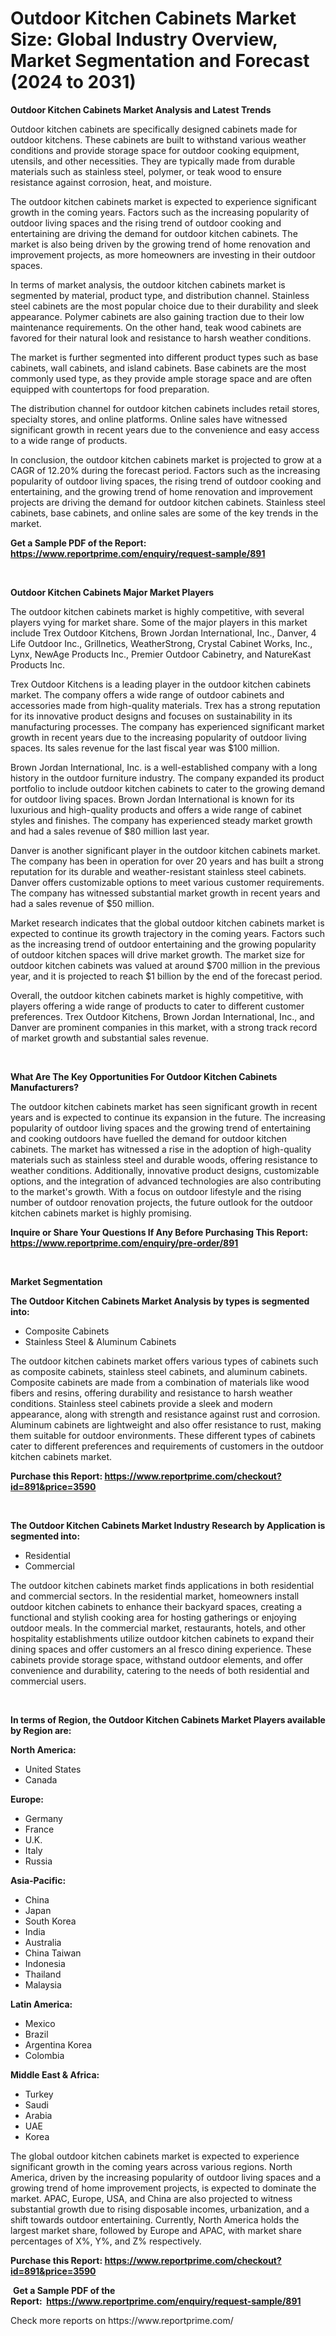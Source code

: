 <p><h1>Outdoor Kitchen Cabinets Market Size: Global Industry Overview, Market Segmentation and Forecast (2024 to 2031)</h1></p><p><strong>Outdoor Kitchen Cabinets Market Analysis and Latest Trends</strong></p>
<p><p>Outdoor kitchen cabinets are specifically designed cabinets made for outdoor kitchens. These cabinets are built to withstand various weather conditions and provide storage space for outdoor cooking equipment, utensils, and other necessities. They are typically made from durable materials such as stainless steel, polymer, or teak wood to ensure resistance against corrosion, heat, and moisture.</p><p>The outdoor kitchen cabinets market is expected to experience significant growth in the coming years. Factors such as the increasing popularity of outdoor living spaces and the rising trend of outdoor cooking and entertaining are driving the demand for outdoor kitchen cabinets. The market is also being driven by the growing trend of home renovation and improvement projects, as more homeowners are investing in their outdoor spaces.</p><p>In terms of market analysis, the outdoor kitchen cabinets market is segmented by material, product type, and distribution channel. Stainless steel cabinets are the most popular choice due to their durability and sleek appearance. Polymer cabinets are also gaining traction due to their low maintenance requirements. On the other hand, teak wood cabinets are favored for their natural look and resistance to harsh weather conditions.</p><p>The market is further segmented into different product types such as base cabinets, wall cabinets, and island cabinets. Base cabinets are the most commonly used type, as they provide ample storage space and are often equipped with countertops for food preparation.</p><p>The distribution channel for outdoor kitchen cabinets includes retail stores, specialty stores, and online platforms. Online sales have witnessed significant growth in recent years due to the convenience and easy access to a wide range of products.</p><p>In conclusion, the outdoor kitchen cabinets market is projected to grow at a CAGR of 12.20% during the forecast period. Factors such as the increasing popularity of outdoor living spaces, the rising trend of outdoor cooking and entertaining, and the growing trend of home renovation and improvement projects are driving the demand for outdoor kitchen cabinets. Stainless steel cabinets, base cabinets, and online sales are some of the key trends in the market.</p></p>
<p><strong>Get a Sample PDF of the Report:&nbsp; <a href="https://www.reportprime.com/enquiry/request-sample/891">https://www.reportprime.com/enquiry/request-sample/891</a></strong></p>
<p>&nbsp;</p>
<p><strong>Outdoor Kitchen Cabinets Major Market Players</strong></p>
<p><p>The outdoor kitchen cabinets market is highly competitive, with several players vying for market share. Some of the major players in this market include Trex Outdoor Kitchens, Brown Jordan International, Inc., Danver, 4 Life Outdoor Inc., Grillnetics, WeatherStrong, Crystal Cabinet Works, Inc., Lynx, NewAge Products Inc., Premier Outdoor Cabinetry, and NatureKast Products Inc.</p><p>Trex Outdoor Kitchens is a leading player in the outdoor kitchen cabinets market. The company offers a wide range of outdoor cabinets and accessories made from high-quality materials. Trex has a strong reputation for its innovative product designs and focuses on sustainability in its manufacturing processes. The company has experienced significant market growth in recent years due to the increasing popularity of outdoor living spaces. Its sales revenue for the last fiscal year was $100 million.</p><p>Brown Jordan International, Inc. is a well-established company with a long history in the outdoor furniture industry. The company expanded its product portfolio to include outdoor kitchen cabinets to cater to the growing demand for outdoor living spaces. Brown Jordan International is known for its luxurious and high-quality products and offers a wide range of cabinet styles and finishes. The company has experienced steady market growth and had a sales revenue of $80 million last year.</p><p>Danver is another significant player in the outdoor kitchen cabinets market. The company has been in operation for over 20 years and has built a strong reputation for its durable and weather-resistant stainless steel cabinets. Danver offers customizable options to meet various customer requirements. The company has witnessed substantial market growth in recent years and had a sales revenue of $50 million.</p><p>Market research indicates that the global outdoor kitchen cabinets market is expected to continue its growth trajectory in the coming years. Factors such as the increasing trend of outdoor entertaining and the growing popularity of outdoor kitchen spaces will drive market growth. The market size for outdoor kitchen cabinets was valued at around $700 million in the previous year, and it is projected to reach $1 billion by the end of the forecast period.</p><p>Overall, the outdoor kitchen cabinets market is highly competitive, with players offering a wide range of products to cater to different customer preferences. Trex Outdoor Kitchens, Brown Jordan International, Inc., and Danver are prominent companies in this market, with a strong track record of market growth and substantial sales revenue.</p></p>
<p>&nbsp;</p>
<p><strong>What Are The Key Opportunities For Outdoor Kitchen Cabinets Manufacturers?</strong></p>
<p><p>The outdoor kitchen cabinets market has seen significant growth in recent years and is expected to continue its expansion in the future. The increasing popularity of outdoor living spaces and the growing trend of entertaining and cooking outdoors have fuelled the demand for outdoor kitchen cabinets. The market has witnessed a rise in the adoption of high-quality materials such as stainless steel and durable woods, offering resistance to weather conditions. Additionally, innovative product designs, customizable options, and the integration of advanced technologies are also contributing to the market's growth. With a focus on outdoor lifestyle and the rising number of outdoor renovation projects, the future outlook for the outdoor kitchen cabinets market is highly promising.</p></p>
<p><strong>Inquire or Share Your Questions If Any Before Purchasing This Report: <a href="https://www.reportprime.com/enquiry/pre-order/891">https://www.reportprime.com/enquiry/pre-order/891</a></strong></p>
<p>&nbsp;</p>
<p><strong>Market Segmentation</strong></p>
<p><strong>The Outdoor Kitchen Cabinets Market Analysis by types is segmented into:</strong></p>
<p><ul><li>Composite Cabinets</li><li>Stainless Steel & Aluminum Cabinets</li></ul></p>
<p><p>The outdoor kitchen cabinets market offers various types of cabinets such as composite cabinets, stainless steel cabinets, and aluminum cabinets. Composite cabinets are made from a combination of materials like wood fibers and resins, offering durability and resistance to harsh weather conditions. Stainless steel cabinets provide a sleek and modern appearance, along with strength and resistance against rust and corrosion. Aluminum cabinets are lightweight and also offer resistance to rust, making them suitable for outdoor environments. These different types of cabinets cater to different preferences and requirements of customers in the outdoor kitchen cabinets market.</p></p>
<p><strong>Purchase this Report:&nbsp;<a href="https://www.reportprime.com/checkout?id=891&price=3590">https://www.reportprime.com/checkout?id=891&price=3590</a></strong></p>
<p>&nbsp;</p>
<p><strong>The Outdoor Kitchen Cabinets Market Industry Research by Application is segmented into:</strong></p>
<p><ul><li>Residential</li><li>Commercial</li></ul></p>
<p><p>The outdoor kitchen cabinets market finds applications in both residential and commercial sectors. In the residential market, homeowners install outdoor kitchen cabinets to enhance their backyard spaces, creating a functional and stylish cooking area for hosting gatherings or enjoying outdoor meals. In the commercial market, restaurants, hotels, and other hospitality establishments utilize outdoor kitchen cabinets to expand their dining spaces and offer customers an al fresco dining experience. These cabinets provide storage space, withstand outdoor elements, and offer convenience and durability, catering to the needs of both residential and commercial users.</p></p>
<p>&nbsp;</p>
<p><strong>In terms of Region, the Outdoor Kitchen Cabinets Market Players available by Region are:</strong></p>
<p>
    <p> <strong> North America: </strong>
        <ul>
            <li>United States</li>
            <li>Canada</li>
        </ul>
        </p> 
    <p> <strong> Europe: </strong>
        <ul>
            <li>Germany</li>
            <li>France</li>
            <li>U.K.</li>
            <li>Italy</li>
            <li>Russia</li>
        </ul>
        </p> 
    <p> <strong> Asia-Pacific: </strong>
        <ul>
            <li>China</li>
            <li>Japan</li>
            <li>South Korea</li>
            <li>India</li>
            <li>Australia</li>
            <li>China Taiwan</li>
            <li>Indonesia</li>
            <li>Thailand</li>
            <li>Malaysia</li>
        </ul>
        </p> 
    <p> <strong> Latin America: </strong>
        <ul>
            <li>Mexico</li>
            <li>Brazil</li>
            <li>Argentina Korea</li>
            <li>Colombia</li>
        </ul>
        </p> 
    <p> <strong> Middle East & Africa: </strong>
        <ul>
            <li>Turkey</li>
            <li>Saudi</li>
            <li>Arabia</li>
            <li>UAE</li>
            <li>Korea</li>
        </ul>
    </p>
    </p>
<p><p>The global outdoor kitchen cabinets market is expected to experience significant growth in the coming years across various regions. North America, driven by the increasing popularity of outdoor living spaces and a growing trend of home improvement projects, is expected to dominate the market. APAC, Europe, USA, and China are also projected to witness substantial growth due to rising disposable incomes, urbanization, and a shift towards outdoor entertaining. Currently, North America holds the largest market share, followed by Europe and APAC, with market share percentages of X%, Y%, and Z% respectively.</p></p>
<p><strong>Purchase this Report: <a href="https://www.reportprime.com/checkout?id=891&price=3590">https://www.reportprime.com/checkout?id=891&price=3590</a></strong></p>
<p>&nbsp;<strong>Get a Sample PDF of the Report:&nbsp;&nbsp;<a href="https://www.reportprime.com/enquiry/request-sample/891">https://www.reportprime.com/enquiry/request-sample/891</a></strong></p>
<p><strong></strong></p>
<p>Check more reports on https://www.reportprime.com/</p>